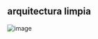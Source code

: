 ##  arquitectura limpia 

![image](https://github.com/user-attachments/assets/bf1e91b8-10a6-40f4-bb3f-c9fe2a19636d)
